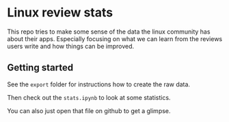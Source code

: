 # Linux review stats

This repo tries to make some sense of the data the linux community has about
their apps. Especially focusing on what we can learn from the reviews users
write and how things can be improved.

## Getting started

See the `export` folder for instructions how to create the raw data.

Then check out the `stats.ipynb` to look at some statistics.

You can also just open that file on github to get a glimpse.
